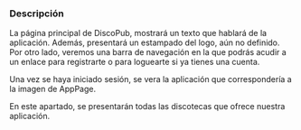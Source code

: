 ### Descripción

La página principal de DiscoPub, mostrará un texto que hablará de la aplicación. 
Además, presentará un estampado del logo, aún no definido. Por otro lado, veremos
una barra de navegación en la que podrás acudir a un enlace para registrarte o para
loguearte si ya tienes una cuenta.

Una vez se haya iniciado sesión, se vera la aplicación que correspondería a la imagen
de AppPage. 

En este apartado, se presentarán todas las discotecas que ofrece nuestra aplicación.
